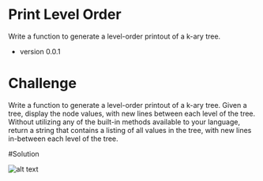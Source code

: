 # Print Level Order
Write a function to generate a level-order printout of a k-ary tree.

* version 0.0.1

# Challenge

Write a function to generate a level-order printout of a k-ary tree. 
Given a tree, display the node values, with new lines between each level of the tree.
Without utilizing any of the built-in methods available to your language, return a string that contains a listing of all values in the tree, with new lines in-between each level of the tree.


#Solution

![alt text](/Users/stevenstarwalt/codefellows/401/data-structures-and-algorithms/assets/print_level_ordrer.jpg)
